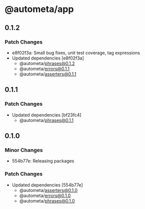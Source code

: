 # @autometa/app

## 0.1.2

### Patch Changes

- e8f02f3a: Small bug fixes, unit test coverage, tag expressions
- Updated dependencies [e8f02f3a]
  - @autometa/phrases@0.1.2
  - @autometa/errors@0.1.1
  - @autometa/asserters@0.1.1

## 0.1.1

### Patch Changes

- Updated dependencies [bf23fc4]
  - @autometa/phrases@0.1.1

## 0.1.0

### Minor Changes

- 554b77e: Releasing packages

### Patch Changes

- Updated dependencies [554b77e]
  - @autometa/asserters@0.1.0
  - @autometa/errors@0.1.0
  - @autometa/phrases@0.1.0
